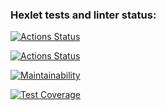 ### Hexlet tests and linter status:
[![Actions Status](https://github.com/DmitryK1995/typescript-developer-project-81/actions/workflows/hexlet-check.yml/badge.svg)](https://github.com/DmitryK1995/typescript-developer-project-81/actions)

[![Actions Status](https://github.com/DmitryK1995/typescript-developer-project-81/actions/workflows/typescript.yml/badge.svg)](https://github.com/DmitryK1995/typescript-developer-project-81/actions)

[![Maintainability](https://api.codeclimate.com/v1/badges/91ae32ae9b3188116a16/maintainability)](https://codeclimate.com/github/DmitryK1995/typescript-developer-project-81/maintainability)

[![Test Coverage](https://api.codeclimate.com/v1/badges/91ae32ae9b3188116a16/test_coverage)](https://codeclimate.com/github/DmitryK1995/typescript-developer-project-81/test_coverage)